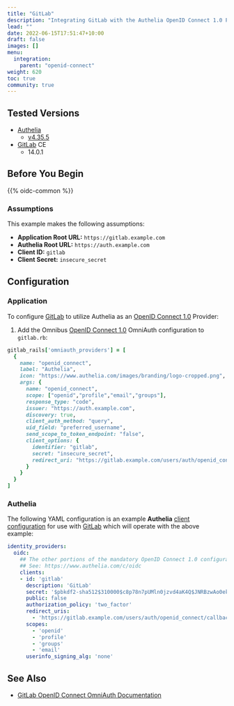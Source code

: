 ```yaml
---
title: "GitLab"
description: "Integrating GitLab with the Authelia OpenID Connect 1.0 Provider."
lead: ""
date: 2022-06-15T17:51:47+10:00
draft: false
images: []
menu:
  integration:
    parent: "openid-connect"
weight: 620
toc: true
community: true
---
```


## Tested Versions

* [Authelia]
  * [v4.35.5](https://github.com/authelia/authelia/releases/tag/v4.35.5)
* [GitLab] CE
  * 14.0.1

## Before You Begin

{{% oidc-common %}}

### Assumptions

This example makes the following assumptions:

* __Application Root URL:__ `https://gitlab.example.com`
* __Authelia Root URL:__ `https://auth.example.com`
* __Client ID:__ `gitlab`
* __Client Secret:__ `insecure_secret`

## Configuration

### Application

To configure [GitLab] to utilize Authelia as an [OpenID Connect 1.0] Provider:

1. Add the Omnibus [OpenID Connect 1.0] OmniAuth configuration to `gitlab.rb`:

```ruby
gitlab_rails['omniauth_providers'] = [
  {
    name: "openid_connect",
    label: "Authelia",
    icon: "https://www.authelia.com/images/branding/logo-cropped.png",
    args: {
      name: "openid_connect",
      scope: ["openid","profile","email","groups"],
      response_type: "code",
      issuer: "https://auth.example.com",
      discovery: true,
      client_auth_method: "query",
      uid_field: "preferred_username",
      send_scope_to_token_endpoint: "false",
      client_options: {
        identifier: "gitlab",
        secret: "insecure_secret",
        redirect_uri: "https://gitlab.example.com/users/auth/openid_connect/callback"
      }
    }
  }
]
```

### Authelia

The following YAML configuration is an example __Authelia__
[client configuration](../../../configuration/identity-providers/openid-connect/clients.md) for use with [GitLab]
which will operate with the above example:

```yaml
identity_providers:
  oidc:
    ## The other portions of the mandatory OpenID Connect 1.0 configuration go here.
    ## See: https://www.authelia.com/c/oidc
    clients:
    - id: 'gitlab'
      description: 'GitLab'
      secret: '$pbkdf2-sha512$310000$c8p78n7pUMln0jzvd4aK4Q$JNRBzwAo0ek5qKn50cFzzvE9RXV88h1wJn5KGiHrD0YKtZaR/nCb2CJPOsKaPK0hjf.9yHxzQGZziziccp6Yng'  # The digest of 'insecure_secret'.
      public: false
      authorization_policy: 'two_factor'
      redirect_uris:
        - 'https://gitlab.example.com/users/auth/openid_connect/callback'
      scopes:
        - 'openid'
        - 'profile'
        - 'groups'
        - 'email'
      userinfo_signing_alg: 'none'
```

## See Also

* [GitLab OpenID Connect OmniAuth Documentation](https://docs.gitlab.com/ee/administration/auth/oidc.html)

[Authelia]: https://www.authelia.com
[GitLab]: https://about.gitlab.com/
[OpenID Connect 1.0]: ../../openid-connect/introduction.md

